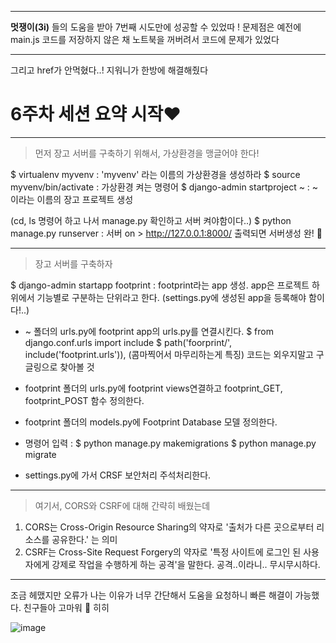 * * *
**멋쟁이(3i)** 들의 도움을 받아 7번째 시도만에 성공할 수 있었따 ! 문제점은 예전에 main.js 코드를 저장하지 않은 채 노트북을 꺼버려서 코드에 문제가 있었다 
* * *
그리고 href가 안먹혔다..! 지워니가 한방에 해결해줬다 

# **6주차 세션 요약 시작♥**

* * *
> 먼저 장고 서버를 구축하기 위해서, 가상환경을 맹글어야 한다!

$ virtualenv myvenv : 'myvenv' 라는 이름의 가상환경을 생성하라
$ source myvenv/bin/activate : 가상환경 켜는 명령어 
$ django-admin startproject ~ : ~이라는 이름의 장고 프로젝트 생성

  (cd, ls 명령어 하고 나서 manage.py 확인하고 서버 켜야함이다..)
$ python manage.py runserver : 서버 on > http://127.0.0.1:8000/ 출력되면 서버생성 완! 🙌

* * *
> 장고 서버를 구축하자

$ django-admin startapp footprint : footprint라는 app 생성. app은 프로젝트 하위에서 기능별로 구분하는 단위라고 한다.
  (settings.py에 생성된 app을 등록해야 함이다!..)

* ~ 폴더의 urls.py에 footprint app의 urls.py를 연결시킨다.
$ from django.conf.urls import include
$ path('foorprint/', include('footprint.urls')), (콤마찍어서 마무리하는게 특징)
  코드는 외우지말고 구글링으로 찾아볼 것

* footprint 폴더의 urls.py에 footprint views연결하고 footprint_GET, footprint_POST 함수 정의한다.

* footprint 폴더의 models.py에 Footprint Database 모델 정의한다.

* 명령어 입력 :
 $ python manage.py makemigrations
 $ python manage.py migrate 

* settings.py에 가서 CRSF 보안처리 주석처리한다. 

* * *
> 여기서, CORS와 CSRF에 대해 간략히 배웠는데
  1. CORS는 Cross-Origin Resource Sharing의 약자로 '출처가 다른 곳으로부터 리소스를 공유한다.' 는 의미
  2. CSRF는 Cross-Site Request Forgery의 약자로 '특정 사이트에 로그인 된 사용자에게 강제로 작업을 수행하게 하는 공격'을 말한다.
     공격..이라니.. 무시무시하다. 

* * *

조금 헤맸지만 오류가 나는 이유가 너무 간단해서 도움을 요청하니 빠른 해결이 가능했다. 
친구들아 고마워 🙇 히히


![image](https://user-images.githubusercontent.com/101980010/170046107-c66a33cc-8e05-4f11-ad80-605ae61a13fc.png)



